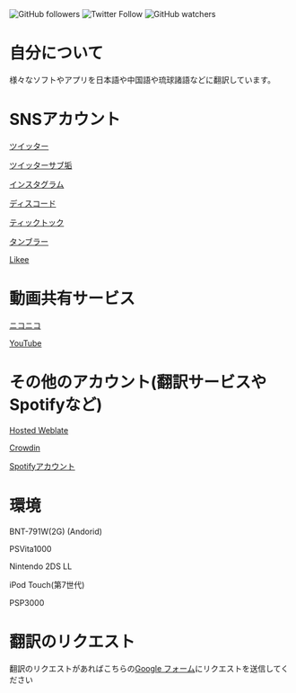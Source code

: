 <img alt="GitHub followers" src="https://img.shields.io/github/followers/kuragehimekurara1?style=social">
<img alt="Twitter Follow" src="https://img.shields.io/twitter/follow/newplicyvimeo2?style=social">
<img alt="GitHub watchers" src="https://img.shields.io/github/watchers/kuragehimekurara1/kuragehimekurara1?style=social">

# 自分について 
様々なソフトやアプリを日本語や中国語や琉球諸語などに翻訳しています。

# SNSアカウント
[ツイッター](https://mobile.twitter.com/newplicyvimeo2)

[ツイッターサブ垢](https://mobile.twitter.com/newplicyvimeo)

[インスタグラム](https://www.instagram.com/kuragehime641/)

[ディスコード](https://discord.com/users/627076512482590731)

[ティックトック](https://www.tiktok.com/@princesskaigetsu)

[タンブラー](https://kuragehimeplicy.tumblr.com/)

[Likee](https://likee.video/@914934854)

# 動画共有サービス

[ニコニコ](https://www.nicovideo.jp/user/95240708)

[YouTube](https://www.youtube.com/channel/UC3eXbZnRGDSH1ADxm9_7iLA)

# その他のアカウント(翻訳サービスやSpotifyなど)

[Hosted Weblate](https://hosted.weblate.org/user/kuragehimekurara1/)  

[Crowdin](https://crowdin.com/profile/kuragehimekurara1)

[Spotifyアカウント](https://open.spotify.com/user/6sypf2uehf86m8q3k6mxtqeke?si=s-NxUEBiSYyWRcgsQBaTMA&utm_source=copy-link)

# 環境

BNT-791W(2G)  (Andorid)

PSVita1000

Nintendo 2DS LL

iPod Touch(第7世代)

PSP3000

# 翻訳のリクエスト

翻訳のリクエストがあればこちらの[Google フォーム](https://forms.gle/FfJxF5FEZctu2QJM7)にリクエストを送信してください
